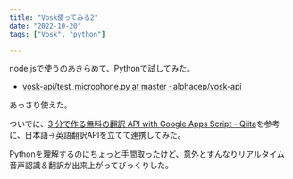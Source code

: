 ```yaml
---
title: "Vosk使ってみる2"
date: "2022-10-20"
tags: ["Vosk", "python"]

---
```


node.jsで使うのあきらめて、Pythonで試してみた。
- [vosk-api/test_microphone.py at master · alphacep/vosk-api](https://github.com/alphacep/vosk-api/blob/master/python/example/test_microphone.py)

あっさり使えた。

ついでに、[3 分で作る無料の翻訳 API with Google Apps Script - Qiita](https://qiita.com/tanabee/items/c79c5c28ba0537112922)を参考に、日本語→英語翻訳APIを立てて連携してみた。

Pythonを理解するのにちょっと手間取ったけど、意外とすんなりリアルタイム音声認識＆翻訳が出来上がってびっくりした。


